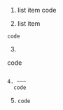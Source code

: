 1. list item
      code

2. list item
  ~~~
  code
  ~~~

3. ~~~
code
~~~

4. ~~~
  code
  ~~~

5.     code
